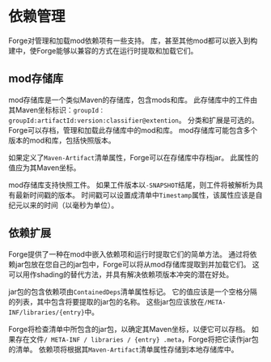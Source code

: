 依赖管理
=====================

Forge对管理和加载mod依赖项有一些支持。 库，甚至其他mod都可以嵌入到构建中，使Forge能够以兼容的方式在运行时提取和加载它们。

mod存储库
------------------

mod存储库是一个类似Maven的存储库，包含mods和库。 此存储库中的工件由其Maven坐标标识：`groupId：groupId:artifactId:version:classifier@extention`。 分类和扩展是可选的。 Forge可以存档，管理和加载此存储库中的mod和库。 mod存储库可能包含多个版本的mod和库，包括快照版本。

如果定义了`Maven-Artifact`清单属性，Forge可以在存储库中存档jar。 此属性的值应为其Maven坐标。

mod存储库支持快照工件。 如果工件版本以`-SNAPSHOT`结尾，则工件将被解析为具有最新时间戳的版本。 时间戳可以设置成清单中`Timestamp`属性，该属性应该是自纪元以来的时间（以毫秒为单位）。


依赖扩展
---------------------

Forge提供了一种在mod中嵌入依赖项和运行时提取它们的简单方法。 通过将依赖jar包放在您自己的jar包中，Forge可以将从mod存储库提取到并加载它们。 这可以用作shading的替代方法，并具有解决依赖项版本冲突的潜在好处。

jar包的包含依赖项由`ContainedDeps`清单属性标记。 它的值应该是一个空格分隔的列表，其中包含将要提取的jar包的名称。 这些jar包应该放在`/META-INF/libraries/{entry}`中。

Forge将检查清单中所包含的jar包，以确定其Maven坐标，以便它可以存档。 如果存在文件`/ META-INF / libraries / {entry} .meta`，Forge将把它读作jar包的清单。 依赖项将根据其`Maven-Artifact`清单属性存储到本地存储库中。

